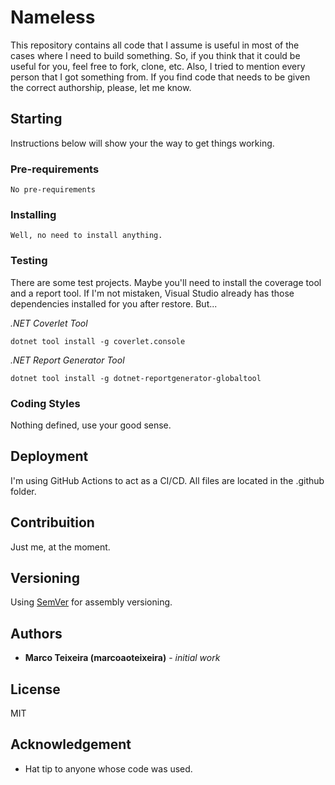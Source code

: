 # Nameless

This repository contains all code that I assume is useful in most of the cases
where I need to build something. So, if you think that it could be useful for
you, feel free to fork, clone, etc. Also, I tried to mention every person that
I got something from. If you find code that needs to be given the correct
authorship, please, let me know.

## Starting

Instructions below will show your the way to get things working.

### Pre-requirements

```
No pre-requirements
```

### Installing

```
Well, no need to install anything.
```

### Testing

There are some test projects. Maybe you'll need to install the coverage tool
and a report tool. If I'm not mistaken, Visual Studio already has those
dependencies installed for you after restore. But...

_.NET Coverlet Tool_

```
dotnet tool install -g coverlet.console
```

_.NET Report Generator Tool_

```
dotnet tool install -g dotnet-reportgenerator-globaltool
```

### Coding Styles

Nothing defined, use your good sense.

## Deployment

I'm using GitHub Actions to act as a CI/CD. All files are located in the
.github folder.

## Contribuition

Just me, at the moment.

## Versioning

Using [SemVer](http://semver.org/) for assembly versioning.

## Authors

- **Marco Teixeira (marcoaoteixeira)** - _initial work_

## License

MIT

## Acknowledgement

- Hat tip to anyone whose code was used.
